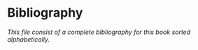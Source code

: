 # Bibliography

*This file consist of a complete bibliography for this book sorted alphabetically.*

```{bibliography}
```
